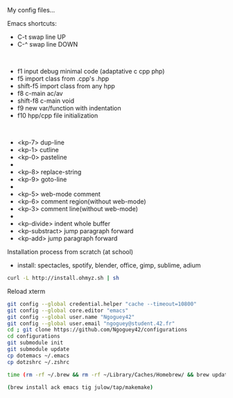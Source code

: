 My config files...


Emacs shortcuts:

* C-t swap line UP
* C-^ swap line DOWN

<BR>

* f1 input debug minimal code (adaptative c cpp php)
* f5 import class from .cpp's .hpp
* shift-f5 import class from any hpp
* f8 c-main ac/av
* shift-f8 c-main void
* f9 new var/function with indentation
* f10 hpp/cpp file initialization

<BR>

* \<kp-7\> dup-line
* \<kp-1\> cutline
* \<kp-0\> pasteline
* 
* \<kp-8\> replace-string
* \<kp-9\> goto-line
* 
* \<kp-5\> web-mode comment
* \<kp-6\> comment region(without web-mode)
* \<kp-3\> comment line(without web-mode)
* 
* \<kp-divide\> indent whole buffer
* \<kp-substract\> jump paragraph forward
* \<kp-add\> jump paragraph forward

Installation process from scratch (at school)


- install: spectacles, spotify, blender, office, gimp, sublime, adium

```sh
curl -L http://install.ohmyz.sh | sh
```
Reload xterm
```sh
git config --global credential.helper "cache --timeout=10800"
git config --global core.editor "emacs"
git config --global user.name "Ngoguey42"
git config --global user.email "ngoguey@student.42.fr"
cd ; git clone https://github.com/Ngoguey42/configurations
cd configurations
git submodule init
git submodule update
cp dotemacs ~/.emacs
cp dotzshrc ~/.zshrc

time (rm -rf ~/.brew && rm -rf ~/Library/Caches/Homebrew/ && brew update && brew upgrade --all && mkdir ~/Library/Caches/Homebrew/ && brew install ack emacs tig julow/tap/makemake python homebrew/versions/glfw3 && brew update && brew upgrade --all)

(brew install ack emacs tig julow/tap/makemake)
```
